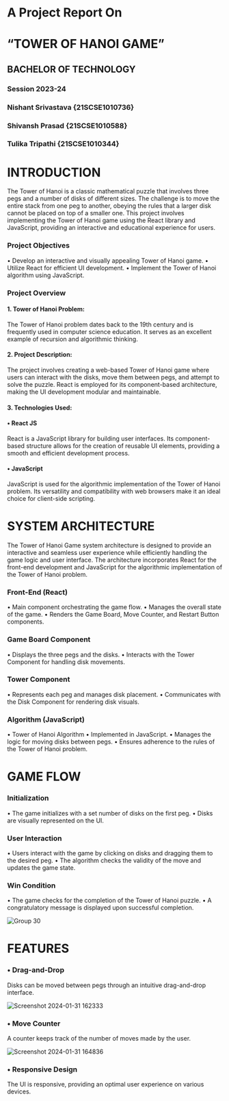 # A Project Report On 
# “TOWER OF HANOI GAME”


## BACHELOR OF TECHNOLOGY
 

### Session 2023-24


### Nishant Srivastava {21SCSE1010736} 
### Shivansh Prasad {21SCSE1010588} 
### Tulika Tripathi {21SCSE1010344}



#



# INTRODUCTION
The Tower of Hanoi is a classic mathematical puzzle that involves three pegs and a number of disks of different sizes. The challenge is to move the entire stack from one peg to another, obeying the rules that a larger disk cannot be placed on top of a smaller one. This project involves implementing the Tower of Hanoi game using the React library and JavaScript, providing an interactive and educational experience for users.

### Project Objectives
•	Develop an interactive and visually appealing Tower of Hanoi game.
•	Utilize React for efficient UI development.
•	Implement the Tower of Hanoi algorithm using JavaScript.

### Project Overview
#### 1.	Tower of Hanoi Problem:
The Tower of Hanoi problem dates back to the 19th century and is frequently used in computer science education. It serves as an excellent example of recursion and algorithmic thinking.

#### 2.	Project Description:
The project involves creating a web-based Tower of Hanoi game where users can interact with the disks, move them between pegs, and attempt to solve the puzzle. React is employed for its component-based architecture, making the UI development modular and maintainable.



#### 3.	Technologies Used:

#### •	React JS
React is a JavaScript library for building user interfaces. Its component-based structure allows for the creation of reusable UI elements, providing a smooth and efficient development process.

#### •	JavaScript
JavaScript is used for the algorithmic implementation of the Tower of Hanoi problem. Its versatility and compatibility with web browsers make it an ideal choice for client-side scripting.







#




# SYSTEM ARCHITECTURE
The Tower of Hanoi Game system architecture is designed to provide an interactive and seamless user experience while efficiently handling the game logic and user interface. The architecture incorporates React for the front-end development and JavaScript for the algorithmic implementation of the Tower of Hanoi problem.

### Front-End (React)
•	Main component orchestrating the game flow.
•	Manages the overall state of the game.
•	Renders the Game Board, Move Counter, and Restart Button components.

### Game Board Component
•	Displays the three pegs and the disks.
•	Interacts with the Tower Component for handling disk movements.

### Tower Component
•	Represents each peg and manages disk placement.
•	Communicates with the Disk Component for rendering disk visuals.

### Algorithm (JavaScript)
•	Tower of Hanoi Algorithm
•	Implemented in JavaScript.
•	Manages the logic for moving disks between pegs.
•	Ensures adherence to the rules of the Tower of Hanoi problem.


#

# GAME FLOW
### Initialization
•	The game initializes with a set number of disks on the first peg.
•	Disks are visually represented on the UI.

### User Interaction
•	Users interact with the game by clicking on disks and dragging them to the desired peg.
•	The algorithm checks the validity of the move and updates the game state.

### Win Condition
•	The game checks for the completion of the Tower of Hanoi puzzle.
•	A congratulatory message is displayed upon successful completion.

 ![Group 30](https://github.com/Nishant4coding/TowerOfHanoi/assets/92370893/69a1f06d-7faa-4695-82e7-e51e2b05f153)

# FEATURES
### •	Drag-and-Drop
Disks can be moved between pegs through an intuitive drag-and-drop interface.

 
![Screenshot 2024-01-31 162333](https://github.com/Nishant4coding/TowerOfHanoi/assets/92370893/3b9e3896-26de-4d52-a850-2749b53cce54)

### •	Move Counter
A counter keeps track of the number of moves made by the user.

 ![Screenshot 2024-01-31 164836](https://github.com/Nishant4coding/TowerOfHanoi/assets/92370893/4c18f777-ec25-4819-a9ba-cf4edf4f38a2)

### •	Responsive Design
The UI is responsive, providing an optimal user experience on various devices.

